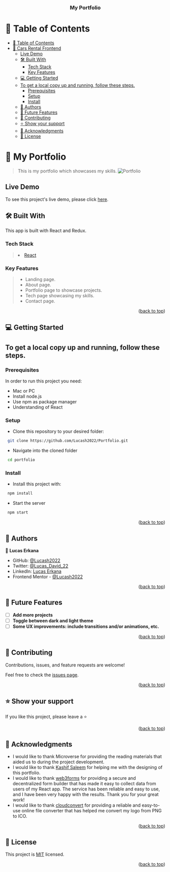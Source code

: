 <a name="readme-top"></a>

<div align="center">
  <h3><b>My Portfolio</b></h3>
</div>
<a name="readme-top"></a>

<!-- TABLE OF CONTENTS -->

# 📗 Table of Contents

- [📗 Table of Contents](#-table-of-contents)
- [📖 Cars Rental Frontend ](#-cars-rental-frontend-)
	- [Live Demo](#live-demo)
	- [🛠 Built With ](#-built-with-)
		- [Tech Stack ](#tech-stack-)
		- [Key Features ](#key-features-)
	- [💻 Getting Started ](#-getting-started-)
	- [To get a local copy up and running, follow these steps.](#to-get-a-local-copy-up-and-running-follow-these-steps)
		- [Prerequisites](#prerequisites)
		- [Setup](#setup)
		- [Install](#install)
	- [👥 Authors ](#-authors-)
	- [🔭 Future Features ](#-future-features-)
	- [🤝 Contributing ](#-contributing-)
	- [⭐️ Show your support ](#️-show-your-support-)
	- [🙏 Acknowledgments ](#-acknowledgments-)
	- [📝 License ](#-license-)

<!-- PROJECT DESCRIPTION -->

# 📖 My Portfolio<a name="about-project"></a>

> This is my portfolio which showcases my skills.
![Portfolio](https://github.com/Lucash2022/Portfolio/assets/41428579/3ecda523-a997-4ccb-a518-15be92d8cad3)


## Live Demo

To see this project's live demo, please click [here](https://lucas-erkana-portfolio.vercel.app/).

## 🛠 Built With <a name="built-with"></a>

This app is built with React and Redux.

### Tech Stack <a name="tech-stack"></a>

> <li><a href="https://reactjs.org/">React</a></li>

### Key Features <a name="key-features"></a>

> - Landing page.
> - About page.
> - Portfolio page to showcase projects.
> - Tech page showcasing my skills.
> - Contact page.

<p align="right">(<a href="#readme-top">back to top</a>)</p>

<!-- GETTING STARTED -->

## 💻 Getting Started <a name="getting-started"></a>

## To get a local copy up and running, follow these steps.

### Prerequisites

In order to run this project you need:

- Mac or PC
- Install node.js
- Use npm as package manager
- Understanding of React

### Setup

- Clone this repository to your desired folder:

```sh
 git clone https://github.com/Lucash2022/Portfolio.git
```

- Navigate into the cloned folder

```sh
 cd portfolio

```

### Install

- Install this project with:

```sh
 npm install
```

- Start the server

```sh
 npm start
```

<p align="right">(<a href="#readme-top">back to top</a>)</p>

<!-- AUTHORS -->

## 👥 Authors <a name="authors"></a>

👤 **Lucas Erkana**

- GitHub: [@Lucash2022](https://github.com/Lucash2022)
- Twitter: [@Lucas_David_22](https://twitter.com/@Lucas_David_22)
- LinkedIn: [Lucas Erkana](https://www.linkedin.com/in/lucas-erkana/)
- Frontend Mentor - [@Lucash2022](https://www.frontendmentor.io/profile/Lucash2022)

<p align="right">(<a href="#readme-top">back to top</a>)</p>

<!-- FUTURE FEATURES -->

## 🔭 Future Features <a name="future-features"></a>

- [ ] **Add more projects**
- [ ] **Toggle between dark and light theme**
- [ ] **Some UX improvements: include transitions and/or animations, etc.**

<p align="right">(<a href="#readme-top">back to top</a>)</p>

<!-- CONTRIBUTING -->

## 🤝 Contributing <a name="contributing"></a>

Contributions, issues, and feature requests are welcome!

Feel free to check the [issues page](https://github.com/Lucash2022/Portfolio/issues).

<p align="right">(<a href="#readme-top">back to top</a>)</p>

<!-- SUPPORT -->

## ⭐️ Show your support <a name="support"></a>

If you like this project, please leave a ⭐️

<p align="right">(<a href="#readme-top">back to top</a>)</p>

<!-- ACKNOWLEDGEMENTS -->

## 🙏 Acknowledgments <a name="acknowledgements"></a>

- I would like to thank Microverse for providing the reading materials that aided us to during the project development.
- I would like to thank [Kashif Saleem](https://github.com/Kashif-Saleem-Ghuman) for helping me with the designing of this portfolio.
- I would like to thank [web3forms](https://web3forms.com/) for providing a secure and decentralized form builder that has made it easy to collect data from users of my React app. The service has been reliable and easy to use, and I have been very happy with the results. Thank you for your great work!
- I would like to thank [cloudconvert](https://cloudconvert.com/) for providing a reliable and easy-to-use online file converter that has helped me convert my logo from PNG to ICO.

<p align="right">(<a href="#readme-top">back to top</a>)</p>

<!-- LICENSE -->

## 📝 License <a name="license"></a>

This project is [MIT](./LICENSE) licensed.

<p align="right">(<a href="#readme-top">back to top</a>)</p>
